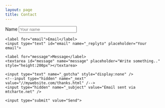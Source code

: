 ```yaml
---
layout: page
title: Contact
---
```


<div class="contact_container">
  <form action="//formspree.io/teresa.camachohull@gmail.com" method="POST">
    <label for="name">Name</label>
    <input type="text" id="name" name="name" placeholder="Your name">

    <label for="email">Email</label>
    <input type="text" id="email" name="_replyto" placeholder="Your email">

    <label for="message">Message</label>
    <textarea id="message" name="message" placeholder="Write something.." style="height:200px"></textarea>
    
    <input type="text" name="_gotcha" style="display:none" />
    <!--input type="hidden" name="_next" value="//mywebsite.com/thanks.html" /-->
    <input type="hidden" name="_subject" value="Email sent via mtcharte.net" />

    <input type="submit" value="Send">
  </form>
<!--script>
    var contactform =  document.getElementById('contactform');
    contactform.setAttribute('action', '//formspree.io/' + 'teresa.camacho' + 'hull' + '@' + 'gmail' + '.' + 'com');
</script-->

</div>